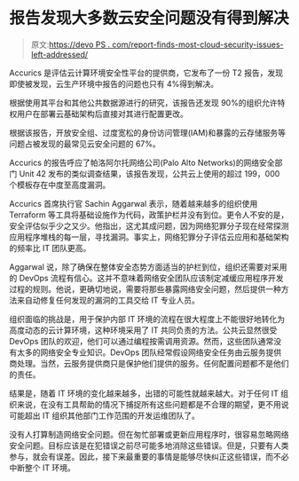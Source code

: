 # 报告发现大多数云安全问题没有得到解决

> 原文:[https://devo PS . com/report-finds-most-cloud-security-issues-left-addressed/](https://devops.com/report-finds-most-cloud-security-issues-left-unaddressed/)

Accurics 是评估云计算环境安全性平台的提供商，它发布了一份 T2 报告，发现即使被发现，云生产环境中报告的问题也只有 4%得到解决。

根据使用其平台和其他公共数据源进行的研究，该报告还发现 90%的组织允许特权用户在部署云基础架构后直接对其进行配置更改。

根据该报告，开放安全组、过度宽松的身份访问管理(IAM)和暴露的云存储服务等问题占被发现的最常见云安全问题的 67%。

Accurics 的报告呼应了帕洛阿尔托网络公司(Palo Alto Networks)的网络安全部门 Unit 42 发布的类似调查结果，该报告发现，公共云上使用的超过 199，000 个模板存在中度至高度漏洞。

Accurics 首席执行官 Sachin Aggarwal 表示，随着越来越多的组织使用 Terraform 等工具将基础设施作为代码，政策护栏并没有到位。更令人不安的是，安全评估似乎少之又少。他指出，这尤其成问题，因为网络犯罪分子现在经常探测应用程序堆栈的每一层，寻找漏洞。事实上，网络犯罪分子评估云应用和基础架构的频率比 IT 团队更高。

Aggarwal 说，除了确保在整体安全态势方面适当的护栏到位，组织还需要对采用的 DevOps 流程有信心。这并不意味着网络安全团队应该制定减缓应用程序开发过程的规则。他说，更确切地说，需要将那些暴露网络安全问题，然后提供一种方法来自动修复任何发现的漏洞的工具交给 IT 专业人员。

组织面临的挑战是，用于保护内部 IT 环境的流程在很大程度上不能很好地转化为高度动态的云计算环境，这种环境采用了 IT 共同负责的方法。公共云显然很受 DevOps 团队的欢迎，他们可以通过编程按需调用资源。然而，这些团队通常没有太多的网络安全专业知识。DevOps 团队经常假设网络安全任务由云服务提供商处理。当然，云服务提供商只是保护他们提供的服务。任何配置问题都不是他们的责任。

结果是，随着 IT 环境的变化越来越多，出错的可能性就越来越大。对于任何 IT 组织来说，在没有工具帮助的情况下捕捉所有这些问题都是不合理的期望，更不用说可能超出 IT 组织其他部门工作范围的开发运维团队了。

没有人打算制造网络安全问题。但在匆忙部署或更新应用程序时，很容易忽略网络安全问题。目标应该是在犯错误之前尽可能多地消除这些错误。但是，只要有人类参与，就会有误差。因此，接下来最重要的事情是能够尽快纠正这些错误，而不必中断整个 IT 环境。